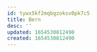 ```yaml
---
id: tywx5kf2mqbgzoksv0pk7c5
title: Bern
desc: ''
updated: 1654530812490
created: 1654530812490
---
```


